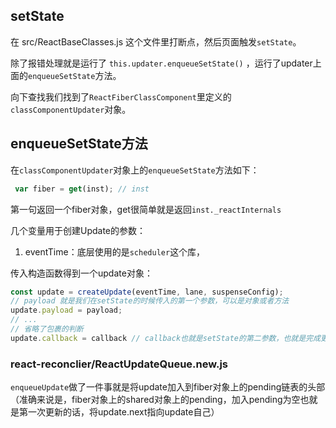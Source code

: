 ## setState

在 src/ReactBaseClasses.js 这个文件里打断点，然后页面触发`setState`。

除了报错处理就是运行了 `this.updater.enqueueSetState()` ，运行了updater上面的`enqueueSetState`方法。

向下查找我们找到了`ReactFiberClassComponent`里定义的`classComponentUpdater`对象。

## enqueueSetState方法

在`classComponentUpdater`对象上的`enqueueSetState`方法如下：

```js
 var fiber = get(inst); // inst
```

第一句返回一个fiber对象，get很简单就是返回`inst._reactInternals`

几个变量用于创建Update的参数：

1. eventTime：底层使用的是`scheduler`这个库，

传入构造函数得到一个update对象：

```js
const update = createUpdate(eventTime, lane, suspenseConfig);
// payload 就是我们在setState的时候传入的第一个参数，可以是对象或者方法
update.payload = payload;
// ...
// 省略了包裹的判断
update.callback = callback // callback也就是setState的第二参数，也就是完成更新后的调用方法。
```



### react-reconclier/ReactUpdateQueue.new.js

`enqueueUpdate`做了一件事就是将update加入到fiber对象上的pending链表的头部（准确来说是，fiber对象上的shared对象上的pending，加入pending为空也就是第一次更新的话，将update.next指向update自己）

